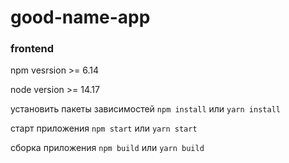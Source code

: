 # good-name-app

### frontend
npm vesrsion >= 6.14

node version >= 14.17

установить пакеты зависимостей `npm install` или `yarn install`

старт приложения `npm start` или `yarn start`

сборка приложения `npm build` или `yarn build`